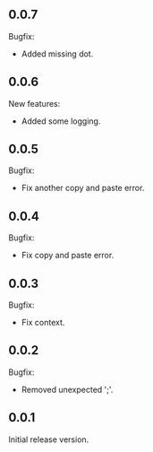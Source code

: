 ## 0.0.7

Bugfix:

  - Added missing dot.
  
## 0.0.6

New features:

  - Added some logging.

## 0.0.5

Bugfix:

  - Fix another copy and paste error.
  
## 0.0.4

Bugfix:

  - Fix copy and paste error.
  
## 0.0.3

Bugfix:

  - Fix context.
  
## 0.0.2

Bugfix:

  - Removed unexpected ';'.
  
## 0.0.1

Initial release version.